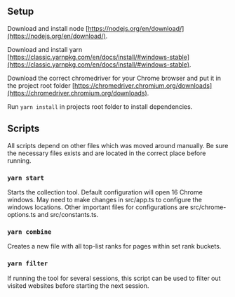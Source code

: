 ## Setup

Download and install node [https://nodejs.org/en/download/](https://nodejs.org/en/download/).

Download and install yarn [https://classic.yarnpkg.com/en/docs/install/#windows-stable](https://classic.yarnpkg.com/en/docs/install/#windows-stable).

Download the correct chromedriver for your Chrome browser and put it in the project root folder [https://chromedriver.chromium.org/downloads](https://chromedriver.chromium.org/downloads).

Run `yarn install` in projects root folder to install dependencies.

## Scripts

All scripts depend on other files which was moved around manually. Be sure the necessary files exists and are located in the correct place before running. 

### `yarn start`

Starts the collection tool. Default configuration will open 16 Chrome windows. May need to make changes in src/app.ts to configure the windows locations.
Other important files for configurations are src/chrome-options.ts and src/constants.ts.

### `yarn combine`

Creates a new file with all top-list ranks for pages within set rank buckets.

### `yarn filter`

If running the tool for several sessions, this script can be used to filter out visited websites before starting the next session.
